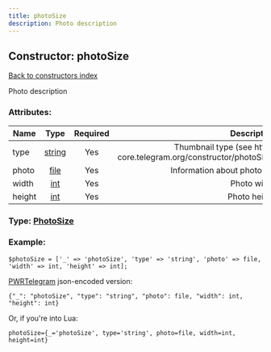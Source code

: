 ```yaml
---
title: photoSize
description: Photo description
---
```

## Constructor: photoSize  
[Back to constructors index](index.md)



Photo description

### Attributes:

| Name     |    Type       | Required | Description |
|----------|:-------------:|:--------:|------------:|
|type|[string](../types/string.md) | Yes|Thumbnail type (see https: core.telegram.org/constructor/photoSize)|
|photo|[file](../types/file.md) | Yes|Information about photo file|
|width|[int](../types/int.md) | Yes|Photo width|
|height|[int](../types/int.md) | Yes|Photo height|



### Type: [PhotoSize](../types/PhotoSize.md)


### Example:

```
$photoSize = ['_' => 'photoSize', 'type' => 'string', 'photo' => file, 'width' => int, 'height' => int];
```  

[PWRTelegram](https://pwrtelegram.xyz) json-encoded version:

```
{"_": "photoSize", "type": "string", "photo": file, "width": int, "height": int}
```


Or, if you're into Lua:  


```
photoSize={_='photoSize', type='string', photo=file, width=int, height=int}

```


